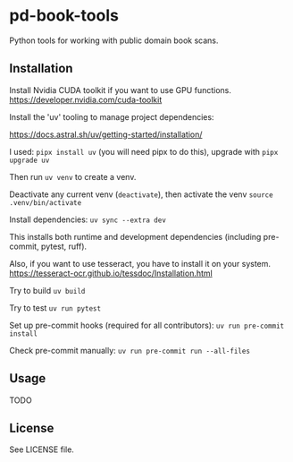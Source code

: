 # pd-book-tools

Python tools for working with public domain book scans.

## Installation

Install Nvidia CUDA toolkit if you want to use GPU functions.
https://developer.nvidia.com/cuda-toolkit

Install the 'uv' tooling to manage project dependencies:

https://docs.astral.sh/uv/getting-started/installation/

I used: `pipx install uv` (you will need pipx to do this), upgrade with `pipx upgrade uv`

Then run `uv venv` to create a venv.

Deactivate any current venv (`deactivate`), then activate the venv `source .venv/bin/activate`

Install dependencies:
`uv sync --extra dev`

This installs both runtime and development dependencies (including pre-commit, pytest, ruff).

Also, if you want to use tesseract, you have to install it on your system.
https://tesseract-ocr.github.io/tessdoc/Installation.html

Try to build
`uv build`

Try to test
`uv run pytest`

Set up pre-commit hooks (required for all contributors):
`uv run pre-commit install`

Check pre-commit manually:
`uv run pre-commit run --all-files`

## Usage

TODO

## License

See LICENSE file.
